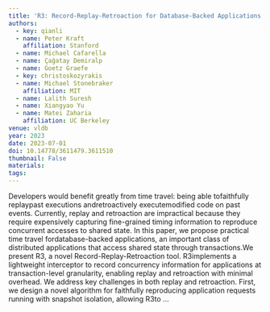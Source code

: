 ```yaml
---
title: 'R3: Record-Replay-Retroaction for Database-Backed Applications'
authors:
  - key: qianli
  - name: Peter Kraft
    affiliation: Stanford
  - name: Michael Cafarella
  - name: Çağatay Demiralp
  - name: Goetz Graefe
  - key: christoskozyrakis
  - name: Michael Stonebraker
    affiliation: MIT
  - name: Lalith Suresh
  - name: Xiangyao Yu
  - name: Matei Zaharia
    affiliation: UC Berkeley
venue: vldb
year: 2023
date: 2023-07-01
doi: 10.14778/3611479.3611510
thumbnail: False
materials:
tags:
---
```

Developers would benefit greatly from time travel: being able tofaithfully replaypast executions andretroactively executemodified code on past events. Currently, replay and retroaction are impractical because they require expensively capturing fine-grained timing information to reproduce concurrent accesses to shared state. In this paper, we propose practical time travel fordatabase-backed applications, an important class of distributed applications that access shared state through transactions.We present R3, a novel Record-Replay-Retroaction tool. R3implements a lightweight interceptor to record concurrency information for applications at transaction-level granularity, enabling replay and retroaction with minimal overhead. We address key challenges in both replay and retroaction. First, we design a novel algorithm for faithfully reproducing application requests running with snapshot isolation, allowing R3to …
